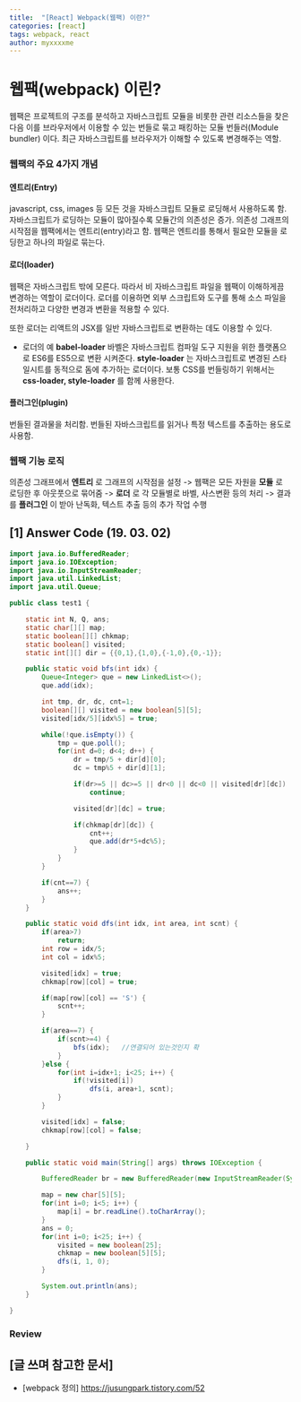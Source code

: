 ```yaml
---
title:  "[React] Webpack(웹팩) 이란?"
categories: [react]
tags: webpack, react
author: myxxxxme
---
```


# 웹팩(webpack) 이린?
웹팩은 프로젝트의 구조를 분석하고 자바스크립트 모듈을 비롯한 관련 리소스들을 찾은 다음 이를 브라우저에서 이용할 수 있는 번들로 묶고 패킹하는 모듈 번들러(Module bundler) 이다.
최근 자바스크립트를 브라우저가 이해할 수 있도록 변경해주는 역할.


### 웹팩의 주요 4가지 개념
#### 엔트리(Entry)
javascript, css, images 등 모든 것을 자바스크립트 모듈로 로딩해서 사용하도록 함.
자바스크립트가 로딩하는 모듈이 많아질수록 모듈간의 의존성은 증가.
의존성 그래프의 시작점을 웹팩에서는 엔트리(entry)라고 함.
웹팩은 엔트리를 통해서 필요한 모듈을 로딩한고 하나의 파일로 묶는다.

#### 로더(loader)
웹팩은 자바스크립트 밖에 모른다.
따라서 비 자바스크립트 파일을 웹팩이 이해하게끔 변경하는 역할이 로더이다.
로더를 이용하면 외부 스크립트와 도구를 통해 소스 파일을 전처리하고 다양한 변경과 변환을 적용할 수 있다.

또한 로더는 리액트의 JSX를 일반 자바스크립트로 변환하는 데도 이용할 수 있다.

- 로더의 예
**babel-loader** 바벨은 자바스크립트 컴파일 도구 지원을 위한 플랫폼으로 ES6를 ES5으로 변환 시켜준다.
**style-loader** 는 자바스크립트로 변경된 스타일시트를 동적으로 돔에 추가하는 로더이다.
보통 CSS를 번들링하기 위해서는 **css-loader, style-loader** 를 함께 사용한다.

#### 플러그인(plugin)
번들된 결과물을 처리함.
번들된 자바스크립트를 읽거나 특정 텍스트를 추출하는 용도로 사용함.


### 웹팩 기능 로직
의존성 그래프에서 **엔트리** 로 그래프의 시작점을 설정 -> 웹팩은 모든 자원을 **모듈** 로 로딩한 후 아웃풋으로 묶어줌 -> **로더** 로 각 모듈별로 바벨, 사스변환 등의 처리 -> 결과를 **플러그인** 이 받아 난독화, 텍스트 추출 등의 추가 작업 수행



## [1] Answer Code (19. 03. 02)

``` java
import java.io.BufferedReader;
import java.io.IOException;
import java.io.InputStreamReader;
import java.util.LinkedList;
import java.util.Queue;

public class test1 {

	static int N, Q, ans;
	static char[][] map;
	static boolean[][] chkmap;
	static boolean[] visited;
	static int[][] dir = {{0,1},{1,0},{-1,0},{0,-1}};

	public static void bfs(int idx) {
		Queue<Integer> que = new LinkedList<>();
		que.add(idx);

		int tmp, dr, dc, cnt=1;
		boolean[][] visited = new boolean[5][5];
		visited[idx/5][idx%5] = true;

		while(!que.isEmpty()) {
			tmp = que.poll();
			for(int d=0; d<4; d++) {
				dr = tmp/5 + dir[d][0];
				dc = tmp%5 + dir[d][1];

				if(dr>=5 || dc>=5 || dr<0 || dc<0 || visited[dr][dc])
					continue;

				visited[dr][dc] = true;

				if(chkmap[dr][dc]) {
					cnt++;
					que.add(dr*5+dc%5);
				}
			}
		}

		if(cnt==7) {
			ans++;
		}
	}

	public static void dfs(int idx, int area, int scnt) {
		if(area>7)
			return;
		int row = idx/5;
		int col = idx%5;

		visited[idx] = true;
		chkmap[row][col] = true;

		if(map[row][col] == 'S') {
			scnt++;
		}

		if(area==7) {
			if(scnt>=4) {
				bfs(idx);	//연결되어 있는것인지 확
			}
		}else {
			for(int i=idx+1; i<25; i++) {
				if(!visited[i])
					dfs(i, area+1, scnt);
			}
		}

		visited[idx] = false;
		chkmap[row][col] = false;

	}

	public static void main(String[] args) throws IOException {

		BufferedReader br = new BufferedReader(new InputStreamReader(System.in));

		map = new char[5][5];
		for(int i=0; i<5; i++) {
			map[i] = br.readLine().toCharArray();
		}
		ans = 0;
		for(int i=0; i<25; i++) {
			visited = new boolean[25];
			chkmap = new boolean[5][5];
			dfs(i, 1, 0);
		}

		System.out.println(ans);
	}

}

```
### Review


## [글 쓰며 참고한 문서]
 - [webpack 정의] https://jusungpark.tistory.com/52
